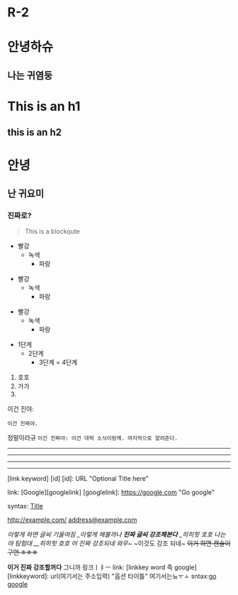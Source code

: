 # R-2
# 안녕하슈
## 나는 귀염둥
This is an h1
==============
this is an h2
--------------
# 안녕
##  난 귀요미
### 진짜로?
> This is a blockqute

* 빨강
  * 녹색
    * 파랑
    
+ 빨강
  + 녹색
    + 파랑
    
- 빨강
  - 녹색
    - 파랑
      
* 1단계
    - 2단계
        + 3단계
            = 4단계 
 
1. 호호
3. 가가
2. 
이건 진야: 

    이건 진짜야.
정말이라규
``` 이건 진짜야: 이건 대박 소식이랑께. 마지막으로 알려준다. ```
***
* * *
- - - 
-----------------
[link keyword] [id]
[id]: URL "Optional Title here"

link:  [Google][googlelink] 
[googlelink]:  https://google.com "Go google"

syntax: [Title](link)

<http://example.com/>
<address@example.com>

*이렇게 하면 글씨 기울여짐
_이렇게 해볼까나
**진짜 글씨 강조해본다**
_히히힛 호호 나는야 탐험대
__히히힛 호호 어 진짜 강조되네 와우~*
~이것도 강조 되네~
~~이거 하면 캔슬이구먼 ㅎㅎㅎ~~

__이거 진짜 강조할꺼다__
그니까 링크ㅣㅑㅡ
link: [linkkey word 즉 google]
[linkkeyword]: url(여기서는 주소입력) "옵션 타이틀" 여기서는뇨ㅜㅅ
sntax:[go google](link)
<img width="" height=""></img>
